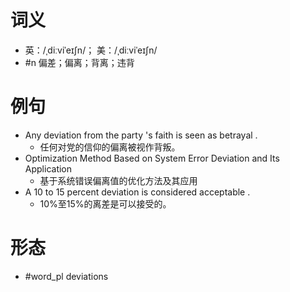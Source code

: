 # 词义
- 英：/ˌdiːviˈeɪʃn/； 美：/ˌdiːviˈeɪʃn/
- #n 偏差；偏离；背离；违背
# 例句
- Any deviation from the party 's faith is seen as betrayal .
	- 任何对党的信仰的偏离被视作背叛。
- Optimization Method Based on System Error Deviation and Its Application
	- 基于系统错误偏离值的优化方法及其应用
- A 10 to 15 percent deviation is considered acceptable .
	- 10%至15%的离差是可以接受的。
# 形态
- #word_pl deviations
